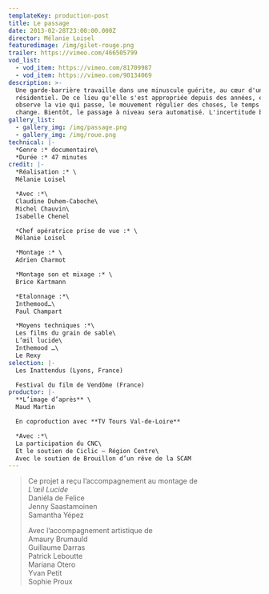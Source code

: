 ```yaml
---
templateKey: production-post
title: Le passage
date: 2013-02-28T23:00:00.000Z
director: Mélanie Loisel
featuredimage: /img/gilet-rouge.png
trailer: https://vimeo.com/466505799
vod_list:
  - vod_item: https://vimeo.com/81709987
  - vod_item: https://vimeo.com/90134069
description: >-
  Une garde-barrière travaille dans une minuscule guérite, au cœur d'un quartier
  résidentiel. De ce lieu qu'elle s'est appropriée depuis des années, elle
  observe la vie qui passe, le mouvement régulier des choses, le temps qui
  change. Bientôt, le passage à niveau sera automatisé. L'incertitude bouscule ses habitudes, l'attente se transforme.
gallery_list:
  - gallery_img: /img/passage.png
  - gallery_img: /img/roue.png
technical: |-
  *Genre :* documentaire\
  *Durée :* 47 minutes
credit: |-
  *Réalisation :* \
  Mélanie Loisel

  *Avec :*\
  Claudine Duhem-Caboche\
  Michel Chauvin\
  Isabelle Chenel

  *Chef opératrice prise de vue :* \
  Mélanie Loisel

  *Montage :* \
  Adrien Charmot

  *Montage son et mixage :* \
  Brice Kartmann

  *Etalonnage :*\
  Inthemood…\
  Paul Champart

  *Moyens techniques :*\
  Les films du grain de sable\
  L’œil lucide\
  Inthemood …\
  Le Rexy
selection: |-
  Les Inattendus (Lyons, France)

  Festival du film de Vendôme (France)
productor: |-
  **L’image d’après** \
  Maud Martin

  En coproduction avec **TV Tours Val-de-Loire**

  *Avec :*\
  La participation du CNC\
  Et le soutien de Ciclic – Région Centre\
  Avec le soutien de Brouillon d’un rêve de la SCAM
---
```

> Ce projet a reçu l’accompagnement au montage de\
> *L’œil Lucide*\
> Daniéla de Felice\
> Jenny Saastamoinen\
> Samantha Yépez
>
> Avec l’accompagnement artistique de\
> Amaury Brumauld\
> Guillaume Darras\
> Patrick Leboutte\
> Mariana Otero\
> Yvan Petit\
> Sophie Proux
